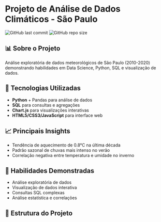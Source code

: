 # Projeto de Análise de Dados Climáticos - São Paulo

![GitHub last commit](https://img.shields.io/github/last-commit/seuusuario/projeto-clima-sp)
![GitHub repo size](https://img.shields.io/github/repo-size/seuusuario/projeto-clima-sp)

## 📊 Sobre o Projeto

Análise exploratória de dados meteorológicos de São Paulo (2010-2020) demonstrando habilidades em Data Science, Python, SQL e visualização de dados.

## 🚀 Tecnologias Utilizadas

- **Python** + Pandas para análise de dados
- **SQL** para consultas e agregações
- **Chart.js** para visualizações interativas
- **HTML5/CSS3/JavaScript** para interface web

## 📈 Principais Insights

- Tendência de aquecimento de 0.8°C na última década
- Padrão sazonal de chuvas mais intenso no verão
- Correlação negativa entre temperatura e umidade no inverno

## 🎯 Habilidades Demonstradas

- Análise exploratória de dados
- Visualização de dados interativa
- Consultas SQL complexas
- Análise estatística e correlações

## 📁 Estrutura do Projeto
